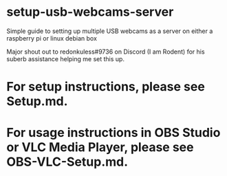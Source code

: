# setup-usb-webcams-server
Simple guide to setting up multiple USB webcams as a server on either a raspberry pi or linux debian box

Major shout out to redonkuless#9736 on Discord (I am Rodent) for his suberb assistance helping me set this up.

# For setup instructions, please see Setup.md.

# For usage instructions in OBS Studio or VLC Media Player, please see OBS-VLC-Setup.md.

